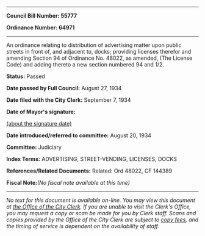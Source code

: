 

********

**Council Bill Number: 55777**
   
**Ordinance Number: 64971**
********

 An ordinance relating to distribution of advertising matter upon public streets in front of, and adjacent to, docks; providing licenses therefor and amending Section 94 of Ordinance No. 48022, as amended, (The License Code) and adding thereto a new section numbered 94 and 1/2.

**Status:** Passed
   
**Date passed by Full Council:** August 27, 1934
   
**Date filed with the City Clerk:** September 7, 1934
   
**Date of Mayor's signature:**
   
[(about the signature date)](/~public/approvaldate.htm)
   
   
   
**Date introduced/referred to committee:** August 20, 1934
   
**Committee:** Judiciary
   
   
**Index Terms:** ADVERTISING, STREET-VENDING, LICENSES, DOCKS

**References/Related Documents:** Related: Ord 48022, CF 144389

**Fiscal Note:**_(No fiscal note available at this time)_
********

_No text for this document is available on-line. You may view this document at [the Office of the City Clerk](http://www.seattle.gov/leg/clerk/contactUs.htm). If you are unable to visit the Clerk's Office, you may request a copy or scan be made for you by Clerk staff. Scans and copies provided by the Office of the City Clerk are subject to [copy fees](http://clerk.seattle.gov/~public/clerkfees.htm), and the timing of service is dependent on the availability of staff._

